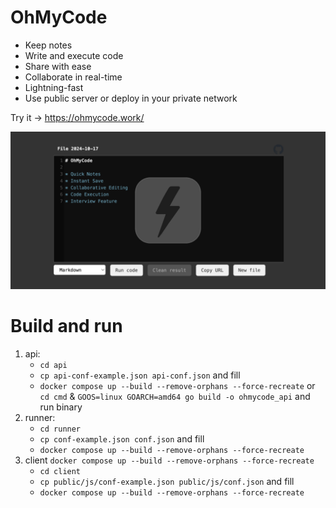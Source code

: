 # OhMyCode

* Keep notes
* Write and execute code
* Share with ease
* Collaborate in real-time
* Lightning-fast
* Use public server or deploy in your private network

Try it -> https://ohmycode.work/

![OhMyCode preview](OhMyCode-preview.png)

# Build and run

1. api:
    * `cd api`
    * `cp api-conf-example.json api-conf.json` and fill
    * `docker compose up --build --remove-orphans --force-recreate`
      or `cd cmd` & `GOOS=linux GOARCH=amd64 go build -o ohmycode_api` and run binary
2. runner:
    * `cd runner`
    * `cp conf-example.json conf.json` and fill
    * `docker compose up --build --remove-orphans --force-recreate`
3. client `docker compose up --build --remove-orphans --force-recreate`
    * `cd client`
    * `cp public/js/conf-example.json public/js/conf.json` and fill
    * `docker compose up --build --remove-orphans --force-recreate`
